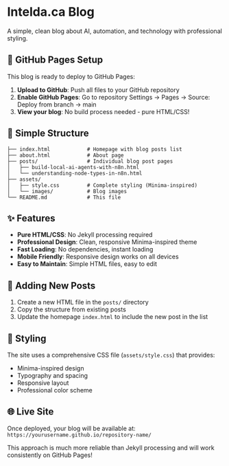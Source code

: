 # Intelda.ca Blog

A simple, clean blog about AI, automation, and technology with professional styling.

## 🚀 GitHub Pages Setup

This blog is ready to deploy to GitHub Pages:

1. **Upload to GitHub**: Push all files to your GitHub repository
2. **Enable GitHub Pages**: Go to repository Settings → Pages → Source: Deploy from branch → main
3. **View your blog**: No build process needed - pure HTML/CSS!

## 📁 Simple Structure

```
├── index.html            # Homepage with blog posts list
├── about.html            # About page
├── posts/                # Individual blog post pages
│   ├── build-local-ai-agents-with-n8n.html
│   └── understanding-node-types-in-n8n.html
├── assets/
│   ├── style.css         # Complete styling (Minima-inspired)
│   └── images/           # Blog images
└── README.md             # This file
```

## ✨ Features

- **Pure HTML/CSS**: No Jekyll processing required
- **Professional Design**: Clean, responsive Minima-inspired theme
- **Fast Loading**: No dependencies, instant loading
- **Mobile Friendly**: Responsive design works on all devices
- **Easy to Maintain**: Simple HTML files, easy to edit

## 📝 Adding New Posts

1. Create a new HTML file in the `posts/` directory
2. Copy the structure from existing posts
3. Update the homepage `index.html` to include the new post in the list

## 🎨 Styling

The site uses a comprehensive CSS file (`assets/style.css`) that provides:
- Minima-inspired design
- Typography and spacing
- Responsive layout
- Professional color scheme

## 🌐 Live Site

Once deployed, your blog will be available at:
`https://yourusername.github.io/repository-name/`

This approach is much more reliable than Jekyll processing and will work consistently on GitHub Pages!
